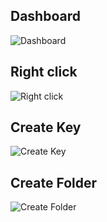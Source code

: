 Dashboard
--------
![Dashboard](https://image.ibb.co/eofXra/tree.png "Dashboard")

Right click
--------
![Right click](https://image.ibb.co/cRwu4v/rightclick.png "Right click")

Create Key
--------
![Create Key](https://image.ibb.co/cLikBa/create.png "Create Key")

Create Folder
--------
![Create Folder](https://image.ibb.co/igTJWa/create_folder.png "Create Folder")
